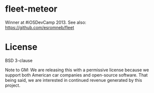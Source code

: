 fleet-meteor
============
Winner at #iOSDevCamp 2013.  See also:  
https://github.com/esromneb/fleet



License
=========
BSD 3-clause

Note to GM: We are releasing this with a permissive license because we support both American car companies and open-source software.  That being said, we are interested in continued revenue generated by this project.
